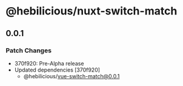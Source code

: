 # @hebilicious/nuxt-switch-match

## 0.0.1

### Patch Changes

- 370f920: Pre-Alpha release
- Updated dependencies [370f920]
  - @hebilicious/vue-switch-match@0.0.1
